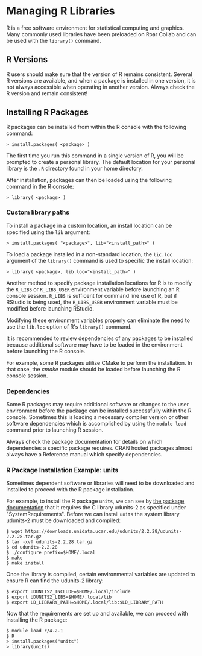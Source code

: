 # Managing R Libraries

R is a free software environment for statistical computing and graphics. 
Many commonly used libraries have been preloaded on Roar Collab and can be 
used with the `library()` command.

## R Versions

R users should make sure that the version of R remains consistent. 
Several R versions are available, and when a package is installed in one version, it is not always accessible when operating in another version. 
Always check the R version and remain consistent! 

## Installing R Packages

R packages can be installed from within the R console with the following command:

```
> install.packages( <package> )
```

The first time you run this command in a single version of R, you will be prompted to create a personal library.
The default location for your personal library is the `.R` directory found in your home directory. 

After installation, packages can then be loaded using the following command in the R console:

```
> library( <package> )
```

### Custom library paths

To install a package in a custom location, an install location can be specified using the `lib` argument:

```
> install.packages( "<package>", lib="<install_path>" )
```

To load a package installed in a non-standard location, the `lic.loc` argument of the `library()` command is used to specific the install location:

```
> library( <package>, lib.loc="<install_path>" )
```

Another method to specify package installation locations for R is to modify the `R_LIBS` or `R_LIBS_USER` 
environment variable before launching an R console session. `R_LIBS` is sufficent for command line use of R, 
but if RStudio is being used, the `R_LIBS_USER` environment variable must be modified before launching RStudio. 

Modifying these environment variables properly can eliminate the need to use the `lib.loc` option of R's `library()` command.

It is recommended to review dependencies of any packages to be installed because additional software may have to 
be loaded in the environment before launching the R console. 

For example, some R packages utilize CMake to perform the installation. 
In that case, the *cmake* module should be loaded before launching the R console session.


### Dependencies

Some R packages may require additional software or changes to the user environment before the package 
can be installed successfully within the R console. Sometimes this is loading a necessary compiler version 
or other software dependencies which is accomplished by using the `module load` command prior to launching 
R session.

Always check the package documentation for details on which dependencies a specific package requires. CRAN hosted packages 
almost always have a Reference manual which specify dependencies.

### R Package Installation Example: units


Sometimes dependent software or libraries will need to be downloaded and installed to proceed with the R package
installation.

For example, to install the R package `units`, we can see by [the package documentation](https://cran.r-project.org/web/packages/units/units.pdf) 
that it requires the C library udunits-2 as specified under "SystemRequirements". Before we can install `units` 
the system library udunits-2 must be downloaded and compiled:
 
```
$ wget https://downloads.unidata.ucar.edu/udunits/2.2.28/udunits-2.2.28.tar.gz
$ tar -xvf udunits-2.2.28.tar.gz
$ cd udunits-2.2.28
$ ./configure prefix=$HOME/.local
$ make
$ make install
```

Once the library is compiled, certain environmental variables are updated to ensure R can find the 
udunits-2 library:

```
$ export UDUNITS2_INCLUDE=$HOME/.local/include
$ export UDUNITS2_LIBS=$HOME/.local/lib
$ export LD_LIBRARY_PATH=$HOME/.local/lib:$LD_LIBRARY_PATH
```

Now that the requirements are set up and available, we can proceed with installing the R package:
```
$ module load r/4.2.1
$ R
> install.packages("units")
> library(units)
```

